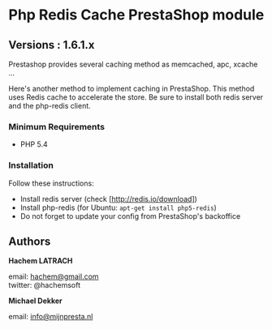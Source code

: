 # Php Redis Cache PrestaShop module

## Versions : 1.6.1.x

Prestashop provides several caching method as memcached, apc, xcache ... 

Here's another method to implement caching in PrestaShop. This method uses Redis cache to accelerate the store.
Be sure to install both redis server and the php-redis client.



### Minimum Requirements
- PHP 5.4

### Installation
Follow these instructions:

* Install redis server (check [http://redis.io/download]) 
* Install php-redis (for Ubuntu: `apt-get install php5-redis`)
* Do not forget to update your config from PrestaShop's backoffice


## Authors


**Hachem LATRACH**

email: hachem@gmail.com   
twitter: @hachemsoft


**Michael Dekker**

email: info@mijnpresta.nl
